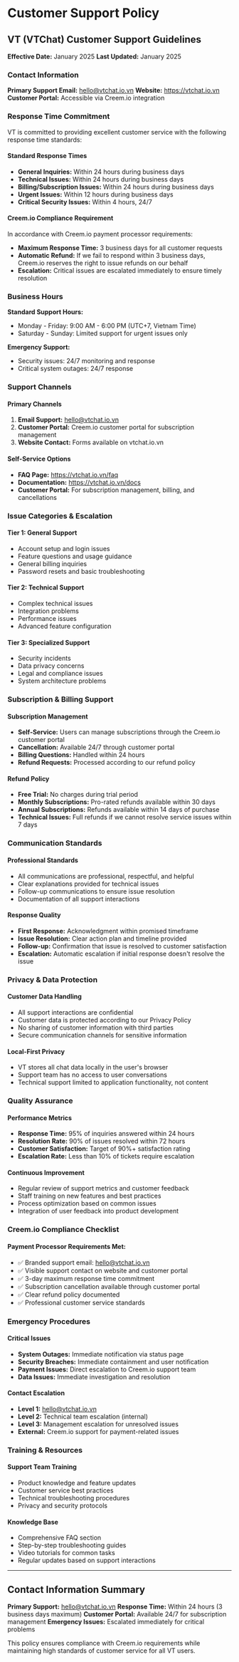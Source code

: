 # Customer Support Policy

## VT (VTChat) Customer Support Guidelines

**Effective Date:** January 2025
**Last Updated:** January 2025

### Contact Information

**Primary Support Email:** hello@vtchat.io.vn
**Website:** https://vtchat.io.vn
**Customer Portal:** Accessible via Creem.io integration

### Response Time Commitment

VT is committed to providing excellent customer service with the following response time standards:

#### **Standard Response Times**
- **General Inquiries:** Within 24 hours during business days
- **Technical Issues:** Within 24 hours during business days
- **Billing/Subscription Issues:** Within 24 hours during business days
- **Urgent Issues:** Within 12 hours during business days
- **Critical Security Issues:** Within 4 hours, 24/7

#### **Creem.io Compliance Requirement**
In accordance with Creem.io payment processor requirements:
- **Maximum Response Time:** 3 business days for all customer requests
- **Automatic Refund:** If we fail to respond within 3 business days, Creem.io reserves the right to issue refunds on our behalf
- **Escalation:** Critical issues are escalated immediately to ensure timely resolution

### Business Hours

**Standard Support Hours:**
- Monday - Friday: 9:00 AM - 6:00 PM (UTC+7, Vietnam Time)
- Saturday - Sunday: Limited support for urgent issues only

**Emergency Support:**
- Security issues: 24/7 monitoring and response
- Critical system outages: 24/7 response

### Support Channels

#### **Primary Channels**
1. **Email Support:** hello@vtchat.io.vn
2. **Customer Portal:** Creem.io customer portal for subscription management
3. **Website Contact:** Forms available on vtchat.io.vn

#### **Self-Service Options**
- **FAQ Page:** https://vtchat.io.vn/faq
- **Documentation:** https://vtchat.io.vn/docs
- **Customer Portal:** For subscription management, billing, and cancellations

### Issue Categories & Escalation

#### **Tier 1: General Support**
- Account setup and login issues
- Feature questions and usage guidance
- General billing inquiries
- Password resets and basic troubleshooting

#### **Tier 2: Technical Support**
- Complex technical issues
- Integration problems
- Performance issues
- Advanced feature configuration

#### **Tier 3: Specialized Support**
- Security incidents
- Data privacy concerns
- Legal and compliance issues
- System architecture problems

### Subscription & Billing Support

#### **Subscription Management**
- **Self-Service:** Users can manage subscriptions through the Creem.io customer portal
- **Cancellation:** Available 24/7 through customer portal
- **Billing Questions:** Handled within 24 hours
- **Refund Requests:** Processed according to our refund policy

#### **Refund Policy**
- **Free Trial:** No charges during trial period
- **Monthly Subscriptions:** Pro-rated refunds available within 30 days
- **Annual Subscriptions:** Refunds available within 14 days of purchase
- **Technical Issues:** Full refunds if we cannot resolve service issues within 7 days

### Communication Standards

#### **Professional Standards**
- All communications are professional, respectful, and helpful
- Clear explanations provided for technical issues
- Follow-up communications to ensure issue resolution
- Documentation of all support interactions

#### **Response Quality**
- **First Response:** Acknowledgment within promised timeframe
- **Issue Resolution:** Clear action plan and timeline provided
- **Follow-up:** Confirmation that issue is resolved to customer satisfaction
- **Escalation:** Automatic escalation if initial response doesn't resolve the issue

### Privacy & Data Protection

#### **Customer Data Handling**
- All support interactions are confidential
- Customer data is protected according to our Privacy Policy
- No sharing of customer information with third parties
- Secure communication channels for sensitive information

#### **Local-First Privacy**
- VT stores all chat data locally in the user's browser
- Support team has no access to user conversations
- Technical support limited to application functionality, not content

### Quality Assurance

#### **Performance Metrics**
- **Response Time:** 95% of inquiries answered within 24 hours
- **Resolution Rate:** 90% of issues resolved within 72 hours
- **Customer Satisfaction:** Target of 90%+ satisfaction rating
- **Escalation Rate:** Less than 10% of tickets require escalation

#### **Continuous Improvement**
- Regular review of support metrics and customer feedback
- Staff training on new features and best practices
- Process optimization based on common issues
- Integration of user feedback into product development

### Creem.io Compliance Checklist

#### **Payment Processor Requirements Met:**
- ✅ Branded support email: hello@vtchat.io.vn
- ✅ Visible support contact on website and customer portal
- ✅ 3-day maximum response time commitment
- ✅ Subscription cancellation available through customer portal
- ✅ Clear refund policy documented
- ✅ Professional customer service standards

### Emergency Procedures

#### **Critical Issues**
- **System Outages:** Immediate notification via status page
- **Security Breaches:** Immediate containment and user notification
- **Payment Issues:** Direct escalation to Creem.io support team
- **Data Issues:** Immediate investigation and resolution

#### **Contact Escalation**
- **Level 1:** hello@vtchat.io.vn
- **Level 2:** Technical team escalation (internal)
- **Level 3:** Management escalation for unresolved issues
- **External:** Creem.io support for payment-related issues

### Training & Resources

#### **Support Team Training**
- Product knowledge and feature updates
- Customer service best practices
- Technical troubleshooting procedures
- Privacy and security protocols

#### **Knowledge Base**
- Comprehensive FAQ section
- Step-by-step troubleshooting guides
- Video tutorials for common tasks
- Regular updates based on support interactions

---

## Contact Information Summary

**Primary Support:** hello@vtchat.io.vn
**Response Time:** Within 24 hours (3 business days maximum)
**Customer Portal:** Available 24/7 for subscription management
**Emergency Issues:** Escalated immediately for critical problems

This policy ensures compliance with Creem.io requirements while maintaining high standards of customer service for all VT users.
